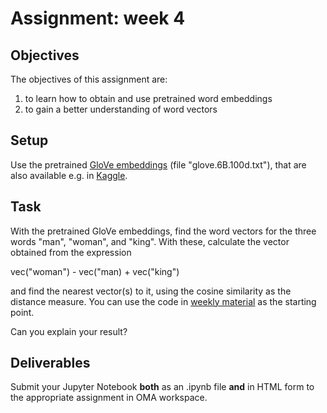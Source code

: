 # Assignment: week 4

## Objectives

The objectives of this assignment are:
1.	to learn how to obtain and use pretrained word embeddings
2.	to gain a better understanding of word vectors

## Setup

Use the pretrained [GloVe embeddings](https://nlp.stanford.edu/projects/glove/) (file "glove.6B.100d.txt"), that are also available e.g. in [Kaggle](https://www.kaggle.com/datasets/anmolkumar/glove-embeddings).

## Task

With the pretrained GloVe embeddings, find the word vectors for the three words "man", "woman", and "king". With these, calculate the vector obtained from the expression

vec("woman") - vec("man) + vec("king")

and find the nearest vector(s) to it, using the cosine similarity as the distance measure. You can use the code in [weekly material](Text_preprocessing.ipynb) as the starting point.

Can you explain your result? 

## Deliverables

Submit your Jupyter Notebook **both** as an .ipynb file **and** in HTML form to the appropriate assignment in OMA workspace.
